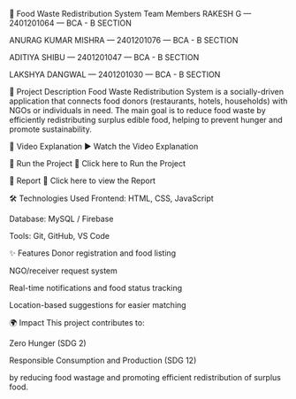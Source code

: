 🍛 Food Waste Redistribution System
Team Members
RAKESH G — 2401201064 — BCA - B SECTION

ANURAG KUMAR MISHRA — 2401201076 — BCA - B SECTION

ADITIYA SHIBU — 2401201047 — BCA - B SECTION

LAKSHYA DANGWAL — 2401201030 — BCA - B SECTION

📄 Project Description
Food Waste Redistribution System is a socially-driven application that connects food donors (restaurants, hotels, households) with NGOs or individuals in need.
The main goal is to reduce food waste by efficiently redistributing surplus edible food, helping to prevent hunger and promote sustainability.

🎥 Video Explanation
▶️ Watch the Video Explanation

🚀 Run the Project
🔗 Click here to Run the Project

📄 Report
📑 Click here to view the Report

🛠️ Technologies Used
Frontend: HTML, CSS, JavaScript

Database: MySQL / Firebase

Tools: Git, GitHub, VS Code

✨ Features
Donor registration and food listing

NGO/receiver request system

Real-time notifications and food status tracking

Location-based suggestions for easier matching

🌍 Impact
This project contributes to:

Zero Hunger (SDG 2)

Responsible Consumption and Production (SDG 12)

by reducing food wastage and promoting efficient redistribution of surplus food.
